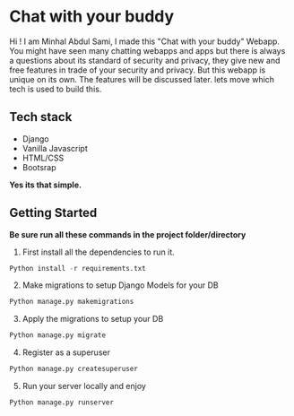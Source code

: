 # Chat with your buddy 
Hi ! I am Minhal Abdul Sami, I made this "Chat with your buddy" Webapp. You might have seen many chatting webapps and apps but there is always a questions about its standard of security and privacy, they give new and free features in trade of your security and privacy. But this webapp is unique on its own. The features will be discussed later. lets move which tech is used to build this.

## Tech stack

* Django
* Vanilla Javascript
* HTML/CSS
* Bootsrap

**Yes its that simple.**

## Getting Started

**Be sure run all these commands in the project folder/directory**

1. First install all the dependencies to run it.
```python
Python install -r requirements.txt
```
2. Make migrations to setup Django Models for your DB
```python
Python manage.py makemigrations
```
3. Apply the migrations to setup your DB
```python
Python manage.py migrate
```
4. Register as a superuser
```python
Python manage.py createsuperuser
```
5. Run your server locally and enjoy
```python
Python manage.py runserver
```

